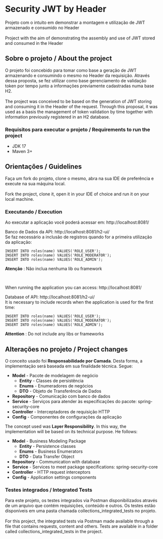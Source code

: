 # Security JWT by Header

Projeto com o intuito em demonstrar a montagem e utilização de JWT armazenado e consumido no Header
<br/><br/>
Project with the aim of demonstrating the assembly and use of JWT stored and consumed in the Header

## Sobre o projeto / About the project

O projeto foi concebido para tomar como base a geração de JWT armazenando e consumindo o mesmo no Header da requisição. 
Através dessa proposta, se fez utilizar como base gerenciamento de validação token por tempo junto a informações previamente
cadastradas numa base H2.
<br/><br/>
The project was conceived to be based on the generation of JWT storing and consuming it in the Header of the request.
Through this proposal, it was used as a basis the management of token validation by time together with information previously
registered in an H2 database.


### Requisitos para executar o projeto / Requirements to run the project

- JDK 17
- Maven 3+

## Orientações / Guidelines

Faça um fork do projeto, clone o mesmo, abra na sua IDE de preferência e execute na sua máquina local.
<br /><br />
Fork the project, clone it, open it in your IDE of choice and run it on your local machine.

### Executando / Execution

<p>Ao executar a aplicação você poderá acessar em: http://localhost:8081/</p>

Banco de Dados da API: http://localhost:8081/h2-ui/ <br/>
Se faz necessário a inclusão de registros quando for a primeira utilização da aplicação:

`INSERT INTO roles(name) VALUES('ROLE_USER');` <br/>
`INSERT INTO roles(name) VALUES('ROLE_MODERATOR');` <br/>
`INSERT INTO roles(name) VALUES('ROLE_ADMIN');` <br/>

**Atenção** : Não inclua nenhuma lib ou framework  

<br/>
<p>When running the application you can access: http://localhost:8081/ </p>
Database of API: http://localhost:8081/h2-ui/ <br/>
It is necessary to include records when the application is used for the first time:

`INSERT INTO roles(name) VALUES('ROLE_USER');` <br/>
`INSERT INTO roles(name) VALUES('ROLE_MODERATOR');` <br/>
`INSERT INTO roles(name) VALUES('ROLE_ADMIN');` <br/>

**Attention** : Do not include any libs or frameworks

## Alterações no projeto / Project changes

O conceito usado foi **Responsabilidade por Camada**. Desta forma, a implementação será baseada em sua finalidade técnica. 
Segue:

- **Model** - Pacote de modelagem de negócio
  - **Entity** - Classes de persistência
  - **Enums** - Enumeradores de negócios
  - **DTO** - Objeto de Transferência de Dados
- **Repository** - Comunicação com banco de dados
- **Service** - Serviços para atender às especificações do pacote: spring-security-core
- **Controller** - Interceptadores de requisição HTTP
- **Config** - Componentes de configurações da aplicação

The concept used was **Layer Responsibility**. In this way, the implementation will be based on its technical purpose.
He follows:

- **Model** - Business Modeling Package
  - **Entity** - Persistence classes
  - **Enums** - Business Enumerators
  - **DTO** - Data Transfer Object
- **Repository** - Communication with database
- **Service** - Services to meet package specifications: spring-security-core
- **Controller** - HTTP request interceptors
- **Config** - Application settings components

### Testes integrados / Integrated Tests

Para este projeto, os testes integrados via Postman disponibilizados através de um arquivo que contém requisições, 
conteúdo e outros. Os testes estão disponíveis em uma pasta chamada collections_integrated_tests no projeto.
<br /> <br />
For this project, the integrated tests via Postman made available through a file that contains requests,
content and others. Tests are available in a folder called collections_integrated_tests in the project.
